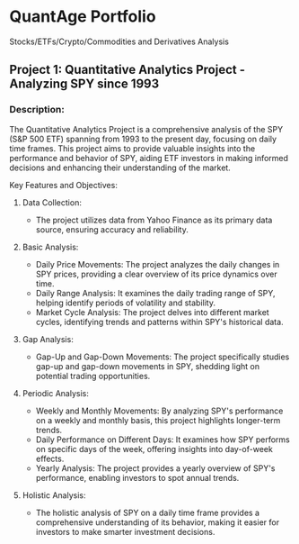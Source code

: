 # QuantAge Portfolio

Stocks/ETFs/Crypto/Commodities and Derivatives Analysis

## Project 1: Quantitative Analytics Project - Analyzing SPY since 1993

### Description:
The Quantitative Analytics Project is a comprehensive analysis of the SPY (S&P 500 ETF) spanning from 1993 to the present day, focusing on daily time frames. This project aims to provide valuable insights into the performance and behavior of SPY, aiding ETF investors in making informed decisions and enhancing their understanding of the market.

Key Features and Objectives:

1. Data Collection:
   - The project utilizes data from Yahoo Finance as its primary data source, ensuring accuracy and reliability.

2. Basic Analysis:
   - Daily Price Movements: The project analyzes the daily changes in SPY prices, providing a clear overview of its price dynamics over time.
   - Daily Range Analysis: It examines the daily trading range of SPY, helping identify periods of volatility and stability.
   - Market Cycle Analysis: The project delves into different market cycles, identifying trends and patterns within SPY's historical data.

3. Gap Analysis:
   - Gap-Up and Gap-Down Movements: The project specifically studies gap-up and gap-down movements in SPY, shedding light on potential trading opportunities.
   
4. Periodic Analysis:
   - Weekly and Monthly Movements: By analyzing SPY's performance on a weekly and monthly basis, this project highlights longer-term trends.
   - Daily Performance on Different Days: It examines how SPY performs on specific days of the week, offering insights into day-of-week effects.
   - Yearly Analysis: The project provides a yearly overview of SPY's performance, enabling investors to spot annual trends.

5. Holistic Analysis:
   - The holistic analysis of SPY on a daily time frame provides a comprehensive understanding of its behavior, making it easier for investors to make smarter investment decisions.
